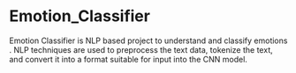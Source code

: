 # Emotion_Classifier
Emotion Classifier is NLP based project to understand and classify emotions . NLP techniques are used to preprocess the text data, tokenize the text, and convert it into a format suitable for input into the CNN model. 
